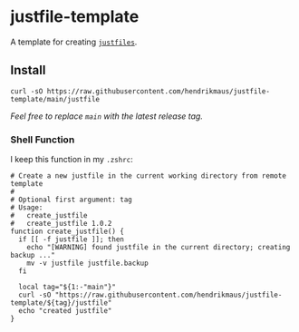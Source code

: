 # justfile-template

A template for creating [`justfiles`](https://github.com/casey/just).

## Install

```shell
curl -sO https://raw.githubusercontent.com/hendrikmaus/justfile-template/main/justfile
```

_Feel free to replace `main` with the latest release tag._

### Shell Function

I keep this function in my `.zshrc`:

```shell
# Create a new justfile in the current working directory from remote template
#
# Optional first argument: tag
# Usage:
#   create_justfile
#   create_justfile 1.0.2
function create_justfile() {
  if [[ -f justfile ]]; then
    echo "[WARNING] found justfile in the current directory; creating backup ..."
    mv -v justfile justfile.backup
  fi

  local tag="${1:-"main"}"
  curl -sO "https://raw.githubusercontent.com/hendrikmaus/justfile-template/${tag}/justfile"
  echo "created justfile"
}
```
